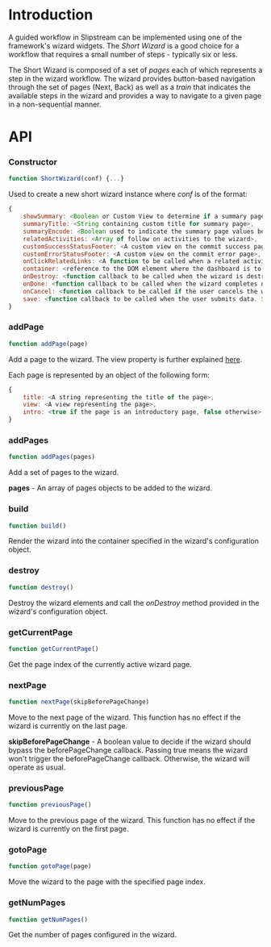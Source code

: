 # Introduction
A guided workflow in Slipstream can be implemented using one of the framework's wizard widgets.  The *Short Wizard* is a good choice for a workflow that requires a small number of steps - typically six or less.

The Short Wizard is composed of a set of *pages* each of which represents a step in the wizard workflow.  The wizard provides button-based navigation through the set of pages (Next, Back) as well as a *train* that indicates the available steps in the wizard and provides a way to navigate to a given page in a non-sequential manner.

# API

### Constructor

```javascript
function ShortWizard(conf) {...}
```

Used to create a new short wizard instance where *conf* is of the format:

```javascript
{
    showSummary: <Boolean or Custom View to determine if a summary page should be displayed. Optional. Default: true>,
    summaryTitle: <String containing custom title for summary page>,
    summaryEncode: <Boolean used to indicate the summary page values be encoded. Optional. Default: false>,
    relatedActivities: <Array of follow on activities to the wizard>,
    customSuccessStatusFooter: <A custom view on the commit success page>,
    customErrorStatusFooter: <A custom view on the commit error page>,
    onClickRelatedLinks: <A function to be called when a related activity is selected>,
	container: <reference to the DOM element where the dashboard is to be rendered>,
	onDestroy: <function callback to be called when the wizard is destroyed>
    onDone: <function callback to be called when the wizard completes normally>,
    onCancel: <function callback to be called if the user cancels the wizard>,
    save: <function callback to be called when the user submits data. Signature includes options object with success and error methods to be called by the user>
}
```

### addPage

```javascript
function addPage(page)
```

Add a page to the wizard.  The view property is further explained [here](wizardPage.md).

Each page is represented by an object of the following form:

```javascript
{
    title: <A string representing the title of the page>,
    view: <A view representing the page>,
    intro: <true if the page is an introductory page, false otherwise>
}
```

### addPages

```javascript
function addPages(pages)
```
Add a set of pages to the wizard.

**pages** - An array of pages objects to be added to the wizard.


### build

```javascript
function build()
```
Render the wizard into the container specified in the wizard's configuration object.


### destroy

```javascript
function destroy()
```
Destroy the wizard elements and call the *onDestroy* method provided in the wizard's configuration object.


### getCurrentPage

```javascript
function getCurrentPage()
```

Get the page index of the currently active wizard page.


### nextPage

```javascript
function nextPage(skipBeforePageChange)
```
Move to the next page of the wizard.  This function has no effect if the wizard is currently on the last page.

**skipBeforePageChange** - A boolean value to decide if the wizard should bypass the beforePageChange callback. Passing true means the wizard won't trigger the beforePageChange callback. Otherwise, the wizard will operate as usual.


### previousPage

```javascript
function previousPage()
```
Move to the previous page of the wizard.  This function has no effect if the wizard is currently on the first page.


### gotoPage

```javascript
function gotoPage(page)
```
Move the wizard to the page with the specified page index.


### getNumPages

```javascript
function getNumPages()
```
Get the number of pages configured in the wizard.


